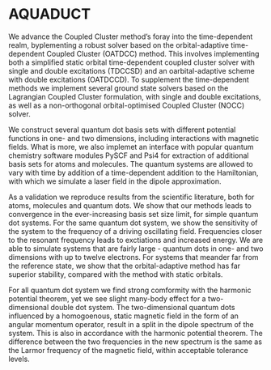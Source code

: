 # AQUADUCT
We advance the Coupled Cluster method’s foray into the time-dependent realm, 
byplementing a robust solver based on the orbital-adaptive time-dependent
Coupled Cluster (OATDCC) method. This involves implementing both a simplified static
orbital time-dependent coupled cluster solver with single and double excitations
(TDCCSD) and an oarbital-adaptive scheme with double excitations (OATDCCD). To
supplement the time-dependent methods we implement several ground state solvers based
on the Lagrangian Coupled Cluster formulation, with single and double excitations, as
well as a non-orthogonal orbital-optimised Coupled Cluster (NOCC) solver.

We construct several quantum dot basis sets with different potential functions in
one- and two dimensions, including interactions with magnetic fields. What is more, we
also implemet an interface with popular quantum chemistry software modules PySCF and
Psi4 for extraction of additional basis sets for atoms and molecules. The quantum
systems are allowed to vary with time by addition of a time-dependent addition to the
Hamiltonian, with which we simulate a laser field in the dipole approximation.

As a validation we reproduce results from the scientific literature, both for atoms,
molecules and quantum dots. We show that our methods leads to convergence in the
ever-increasing basis set size limit, for simple quantum dot systems. For the same
quantum dot system, we show the sensitivity of the system to the frequency of a driving
oscillating field. Frequencies closer to the resonant frequency leads to exctiations
and increased energy. We are able to simulate systems that are fairly large - quantum
dots in one- and two dimensions with up to twelve electrons. For systems that meander
far from the reference state, we show that the orbital-adaptive method has far superior
stability, compared with the method with static orbitals.

For all quantum dot system we find strong comformity with the harmonic potential
theorem, yet we see slight many-body effect for a two-dimensional double dot system.
The two-dimensional quantum dots influenced by a homogoenous, static magnetic field in
the form of an angular momentum operator, result in a split in the dipole spectrum of
the system. This is also in accordance with the harmonic potential theorem. The
difference between the two frequencies in the new spectrum is the same as the Larmor
frequency of the magnetic field, within acceptable tolerance levels.
